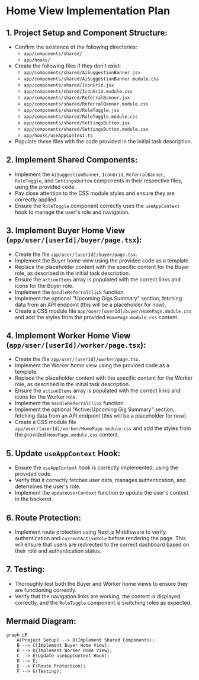 # Home View Implementation Plan

## 1. Project Setup and Component Structure:

*   Confirm the existence of the following directories:
    *   `app/components/shared/`
    *   `app/hooks/`
*   Create the following files if they don't exist:
    *   `app/components/shared/AiSuggestionBanner.jsx`
    *   `app/components/shared/AiSuggestionBanner.module.css`
    *   `app/components/shared/IconGrid.jsx`
    *   `app/components/shared/IconGrid.module.css`
    *   `app/components/shared/ReferralBanner.jsx`
    *   `app/components/shared/ReferralBanner.module.css`
    *   `app/components/shared/RoleToggle.jsx`
    *   `app/components/shared/RoleToggle.module.css`
    *   `app/components/shared/SettingsButton.jsx`
    *   `app/components/shared/SettingsButton.module.css`
    *   `app/hooks/useAppContext.ts`
*   Populate these files with the code provided in the initial task description.

## 2. Implement Shared Components:

*   Implement the `AiSuggestionBanner`, `IconGrid`, `ReferralBanner`, `RoleToggle`, and `SettingsButton` components in their respective files, using the provided code.
*   Pay close attention to the CSS module styles and ensure they are correctly applied.
*   Ensure the `RoleToggle` component correctly uses the `useAppContext` hook to manage the user's role and navigation.

## 3. Implement Buyer Home View (`app/user/[userId]/buyer/page.tsx`):

*   Create the file `app/user/[userId]/buyer/page.tsx`.
*   Implement the Buyer home view using the provided code as a template.
*   Replace the placeholder content with the specific content for the Buyer role, as described in the initial task description.
*   Ensure the `actionItems` array is populated with the correct links and icons for the Buyer role.
*   Implement the `handleReferralClick` function.
*   Implement the optional "Upcoming Gigs Summary" section, fetching data from an API endpoint (this will be a placeholder for now).
*   Create a CSS module file `app/user/[userId]/buyer/HomePage.module.css` and add the styles from the provided `HomePage.module.css` content.

## 4. Implement Worker Home View (`app/user/[userId]/worker/page.tsx`):

*   Create the file `app/user/[userId]/worker/page.tsx`.
*   Implement the Worker home view using the provided code as a template.
*   Replace the placeholder content with the specific content for the Worker role, as described in the initial task description.
*   Ensure the `actionItems` array is populated with the correct links and icons for the Worker role.
*   Implement the `handleReferralClick` function.
*   Implement the optional "Active/Upcoming Gig Summary" section, fetching data from an API endpoint (this will be a placeholder for now).
*   Create a CSS module file `app/user/[userId]/worker/HomePage.module.css` and add the styles from the provided `HomePage.module.css` content.

## 5. Update `useAppContext` Hook:

*   Ensure the `useAppContext` hook is correctly implemented, using the provided code.
*   Verify that it correctly fetches user data, manages authentication, and determines the user's role.
*   Implement the `updateUserContext` function to update the user's context in the backend.

## 6. Route Protection:

*   Implement route protection using Next.js Middleware to verify authentication and `currentActiveRole` before rendering the page. This will ensure that users are redirected to the correct dashboard based on their role and authentication status.

## 7. Testing:

*   Thoroughly test both the Buyer and Worker home views to ensure they are functioning correctly.
*   Verify that the navigation links are working, the content is displayed correctly, and the `RoleToggle` component is switching roles as expected.

## Mermaid Diagram:

```mermaid
graph LR
    A[Project Setup] --> B(Implement Shared Components);
    B --> C{Implement Buyer Home View};
    B --> D{Implement Worker Home View};
    C --> E(Update useAppContext Hook);
    D --> E;
    E --> F(Route Protection);
    F --> G(Testing);